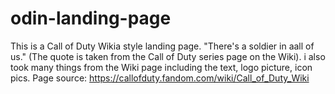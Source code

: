 # odin-landing-page
This is a Call of Duty Wikia style landing page. "There's a soldier in aall of us." (The quote is taken from the Call of Duty series page on the Wiki). i also took many things from the Wiki page including the text, logo picture, icon pics. Page source: https://callofduty.fandom.com/wiki/Call_of_Duty_Wiki
